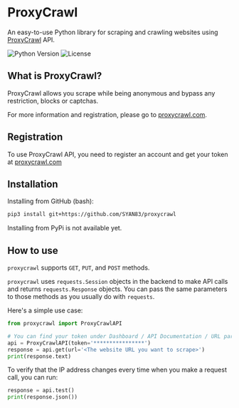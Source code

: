 # ProxyCrawl

An easy-to-use Python library for scraping and crawling websites using [ProxyCrawl](https://proxycrawl.com) API.

![Python Version](https://img.shields.io/pypi/pyversions/Django.svg)
![License](https://img.shields.io/github/license/mashape/apistatus.svg)

## What is ProxyCrawl?

ProxyCrawl allows you scrape while being anonymous and bypass any restriction, blocks or captchas. 

For more information and registration, please go to [proxycrawl.com](https://proxycrawl.com/).

## Registration

To use ProxyCrawl API, you need to register an account and get your token at [proxycrawl.com](https://proxycrawl.com/)

## Installation

Installing from GitHub (bash):

```bash
pip3 install git+https://github.com/SYAN83/proxycrawl
```

Installing from PyPi is not available yet.

## How to use

`proxycrawl` supports `GET`, `PUT`, and `POST` methods.
 
`proxycrawl` uses `requests.Session` objects in the backend to make API calls and returns `requests.Response` objects. You can pass the same parameters to those methods as you usually do with `requests`.

Here's a simple use case:

```python
from proxycrawl import ProxyCrawlAPI

# You can find your token under Dashboard / API Documentation / URL parameters at proxycrawl.com after registration
api = ProxyCrawlAPI(token='****************')
response = api.get(url='<The website URL you want to scrape>')
print(response.text)

```

To verify that the IP address changes every time when you make a request call, you can run:

```python
response = api.test()
print(response.json())
```

